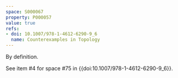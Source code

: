 ```yaml
---
space: S000067
property: P000057
value: true
refs:
- doi: 10.1007/978-1-4612-6290-9_6
  name: Counterexamples in Topology
---
```


By definition.

See item #4 for space #75 in {{doi:10.1007/978-1-4612-6290-9_6}}.
